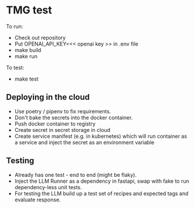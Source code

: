 # TMG test

To run:

* Check out repository
* Put OPENAI_API_KEY=<< openai key >>  in .env file
* make build
* make run

To test:

* make test


## Deploying in the cloud

* Use poetry / pipenv to fix requirements.
* Don't bake the secrets into the docker container.
* Push docker container to registry
* Create secret in secret storage in cloud
* Create service manifest (e.g. in kubernetes) which will run container as a service and inject the secret as an environment variable

## Testing

* Already has one test - end to end (might be flaky).
* Inject the LLM Runner as a dependency in fastapi, swap with fake to run dependency-less unit tests.
* For testing the LLM build up a test set of recipes and expected tags and evaluate response.
